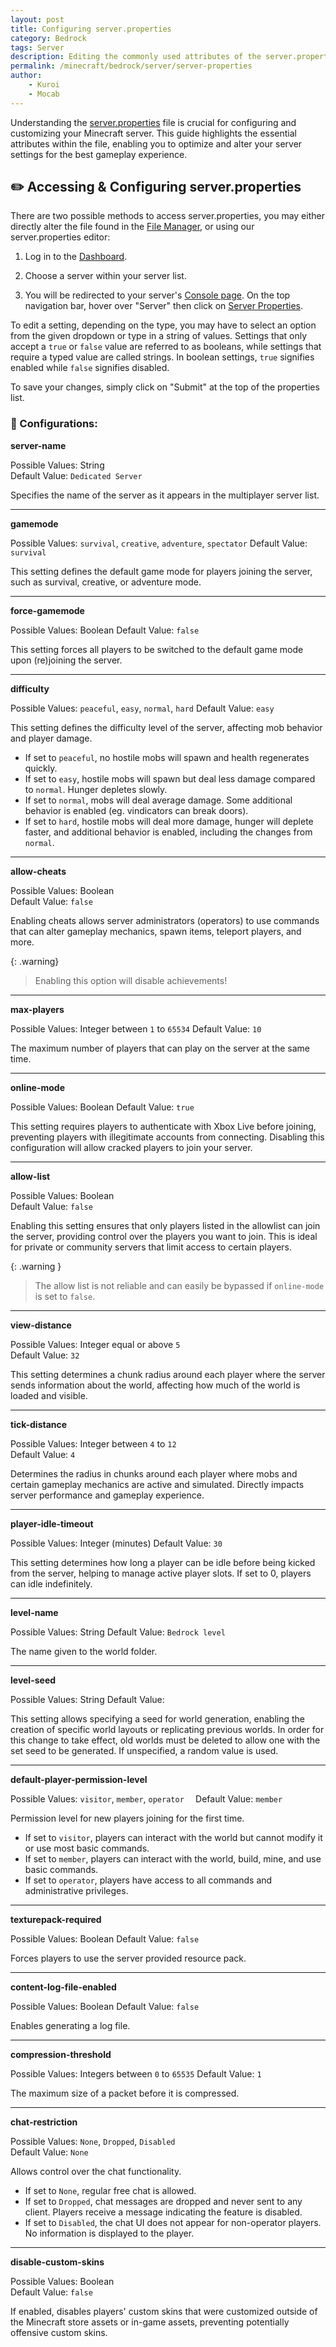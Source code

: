 ```yaml
---
layout: post
title: Configuring server.properties
category: Bedrock
tags: Server
description: Editing the commonly used attributes of the server.properties file to configure your Java server.
permalink: /minecraft/bedrock/server/server-properties
author:
    - Kuroi
    - Mocab
---
```


Understanding the [server.properties](https://server.properties) file is crucial for configuring and customizing your Minecraft server. This guide highlights the essential attributes within the file, enabling you to optimize and alter your server settings for the best gameplay experience.

## :pencil2: Accessing & Configuring server.properties

There are two possible methods to access server.properties, you may either directly alter the file found in the [File Manager](https://client.falixnodes.net/server/filemanager?dir=/), or using our server.properties editor:

1. Log in to the [Dashboard](https://client.falixnodes.net/).

2. Choose a server within your server list.

3. You will be redirected to your server's [Console page](https://client.falixnodes.net/server/console). On the top navigation bar, hover over "Server" then click on [Server Properties](https://client.falixnodes.net/server/properties).

To edit a setting, depending on the type, you may have to select an option from the given dropdown or type in a string of values. Settings that only accept a `true` or `false` value are referred to as booleans, while settings that require a typed value are called strings. In boolean settings, `true` signifies enabled while `false` signifies disabled.

To save your changes, simply click on "Submit" at the top of the properties list.

### :wrench: Configurations:

**server-name**

Possible Values: String  
Default Value: `Dedicated Server`

Specifies the name of the server as it appears in the multiplayer server list.

---

**gamemode**

Possible Values: `survival`, `creative`, `adventure`, `spectator`
Default Value: `survival`

This setting defines the default game mode for players joining the server, such as survival, creative, or adventure mode.

---

**force-gamemode**

Possible Values: Boolean
Default Value: `false`

This setting forces all players to be switched to the default game mode upon (re)joining the server.

---

**difficulty**

Possible Values: `peaceful`, `easy`, `normal`, `hard`
Default Value: `easy`

This setting defines the difficulty level of the server, affecting mob behavior and player damage.

-   If set to `peaceful`, no hostile mobs will spawn and health regenerates quickly.
-   If set to `easy`, hostile mobs will spawn but deal less damage compared to `normal`. Hunger depletes slowly.
-   If set to `normal`, mobs will deal average damage. Some additional behavior is enabled (eg. vindicators can break doors).
-   If set to `hard`, hostile mobs will deal more damage, hunger will deplete faster, and additional behavior is enabled, including the changes from `normal`.

---

**allow-cheats**

Possible Values: Boolean  
Default Value: `false`

Enabling cheats allows server administrators (operators) to use commands that can alter gameplay mechanics, spawn items, teleport players, and more.

{: .warning}

> Enabling this option will disable achievements!

---

**max-players**

Possible Values: Integer between `1` to `65534`
Default Value: `10`

The maximum number of players that can play on the server at the same time.

---

**online-mode**

Possible Values: Boolean
Default Value: `true`

This setting requires players to authenticate with Xbox Live before joining, preventing players with illegitimate accounts from connecting. Disabling this configuration will allow cracked players to join your server.

---

**allow-list**

Possible Values: Boolean  
Default Value: `false`

Enabling this setting ensures that only players listed in the allowlist can join the server, providing control over the players you want to join. This is ideal for private or community servers that limit access to certain players.

{: .warning }

> The allow list is not reliable and can easily be bypassed if `online-mode` is set to `false`.

---

**view-distance**

Possible Values: Integer equal or above `5`  
Default Value: `32`

This setting determines a chunk radius around each player where the server sends information about the world, affecting how much of the world is loaded and visible.

---

**tick-distance**

Possible Values: Integer between `4` to `12`  
Default Value: `4`

Determines the radius in chunks around each player where mobs and certain gameplay mechanics are active and simulated. Directly impacts server performance and gameplay experience.

---

**player-idle-timeout**

Possible Values: Integer (minutes)
Default Value: `30`

This setting determines how long a player can be idle before being kicked from the server, helping to manage active player slots. If set to 0, players can idle indefinitely.

---

**level-name**

Possible Values: String
Default Value: `Bedrock level`

The name given to the world folder.

---

**level-seed**

Possible Values: String
Default Value: ` `

This setting allows specifying a seed for world generation, enabling the creation of specific world layouts or replicating previous worlds. In order for this change to take effect, old worlds must be deleted to allow one with the set seed to be generated. If unspecified, a random value is used.

---

**default-player-permission-level**

Possible Values: `visitor`, `member`, `operator  `
Default Value: `member`

Permission level for new players joining for the first time.

-   If set to `visitor`, players can interact with the world but cannot modify it or use most basic commands.
-   If set to `member`, players can interact with the world, build, mine, and use basic commands.
-   If set to `operator`, players have access to all commands and administrative privileges.

---

**texturepack-required**

Possible Values: Boolean
Default Value: `false`

Forces players to use the server provided resource pack.

---

**content-log-file-enabled**

Possible Values: Boolean
Default Value: `false`

Enables generating a log file.

---

**compression-threshold**

Possible Values: Integers between `0` to `65535`
Default Value: `1`

The maximum size of a packet before it is compressed.

---

**chat-restriction**

Possible Values: `None`, `Dropped`, `Disabled`  
Default Value: `None`

Allows control over the chat functionality.

-   If set to `None`, regular free chat is allowed.
-   If set to `Dropped`, chat messages are dropped and never sent to any client. Players receive a message indicating the feature is disabled.
-   If set to `Disabled`, the chat UI does not appear for non-operator players. No information is displayed to the player.

---

**disable-custom-skins**

Possible Values: Boolean  
Default Value: `false`

If enabled, disables players' custom skins that were customized outside of the Minecraft store assets or in-game assets, preventing potentially offensive custom skins.
